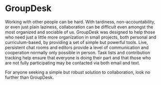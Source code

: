 GroupDesk
=======
Working with other people can be hard. With tardiness, non-accountability, or even just plain laziness, collaboration can be difficult even
amongst the most organized and sociable of us. GroupDesk was designed to help those who need just a little more organization in small
projects, both personal and curriculum-based, by providing a set of simple but powerful tools. Live, persistent chat rooms and editors provide
a level of communication and cooperation normally only possible in person. Task lists and contribution tracking help ensure that everyone
is doing their part and that those who are not fully participating may be contacted via both email and text.

For anyone seeking a simple but robust solution to collaboration, look no further than GroupDesk.
